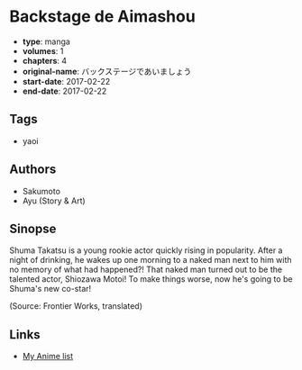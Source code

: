 # Backstage de Aimashou

-   **type**: manga
-   **volumes**: 1
-   **chapters**: 4
-   **original-name**: バックステージであいましょう
-   **start-date**: 2017-02-22
-   **end-date**: 2017-02-22

## Tags

-   yaoi

## Authors

-   Sakumoto
-   Ayu (Story & Art)

## Sinopse

Shuma Takatsu is a young rookie actor quickly rising in popularity. After a night of drinking, he wakes up one morning to a naked man next to him with no memory of what had happened?! That naked man turned out to be the talented actor, Shiozawa Motoi! To make things worse, now he's going to be Shuma's new co-star!

(Source: Frontier Works, translated)

## Links

-   [My Anime list](https://myanimelist.net/manga/131414/Backstage_de_Aimashou)

